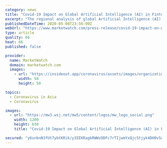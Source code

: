 ```yaml
---
category: news
title: "Covid-19 Impact on Global Artificial Intelligence (AI) in Fintech Market Size, Status and Forecast 2020-2026"
excerpt: "The regional analysis of global Artificial Intelligence (AI) in Fintech market is considered for the key regions such as Asia Pacific, North America, Europe, Latin America and Res"
publishedDateTime: 2020-05-08T23:56:00Z
webUrl: "https://www.marketwatch.com/press-release/covid-19-impact-on-global-artificial-intelligence-ai-in-fintech-market-size-status-and-forecast-2020-2026-2020-05-08"
type: article
quality: 66
heat: 66
published: false

provider:
  name: MarketWatch
  domain: marketwatch.com
  images:
    - url: "https://insideout.app/coronavirus/assets/images/organizations/marketwatch.com-50x50.jpg"
      width: 50
      height: 50

topics:
  - Coronavirus in Asia
  - Coronavirus

images:
  - url: "https://mw3.wsj.net/mw5/content/logos/mw_logo_social.png"
    width: 1200
    height: 630
    title: "Covid-19 Impact on Global Artificial Intelligence (AI) in Fintech Market Size, Status and Forecast 2020-2026"

secured: "y6snbnN3fUt7ybtKRik/y3IEKRagkRWWzODFc7rTIjwmYxQjcStjyk4DH0vSoLmM2IeI5qSSEjGyWpNDifqQUEsgmchzfbaTbTXXl33ET7IlM2eiML43kC1QEPgsl1pdl1p+1r8gKpWxpt4/I5YBzwzYTdZXP2rzEj0nSlb45hQX6iQahCO7J3cab/SGcAg5Z8GpuIpRy/zVwLUKh2e/SvCDU4/xtVjvElk6s1TbEs1Wcc/rJcdqqdvT2KP2+BKkv/RaEt7V2D9r97HD00P1+S3vF9T82MUnS/26ceTR3Se+3TWqdRjrP6KxvkIoneHC;2XIhrzoCmsLxc34Gqhletw=="
---
```


